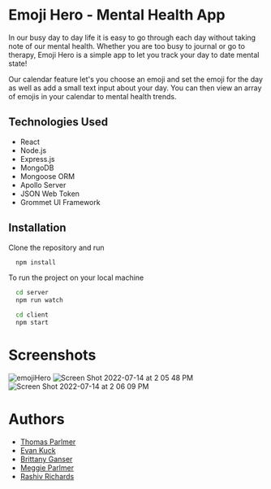 # Emoji Hero - Mental Health App

In our busy day to day life it is easy to go through each day without taking note of our mental health. Whether you are too busy to journal or go to therapy, Emoji Hero is a simple app to let you track your day to date mental state!

Our calendar feature let's you choose an emoji and set the emoji for the day as well as add a small text input about your day. You can then view an array of emojis in your calendar to mental health trends.

## Technologies Used
- React
- Node.js
- Express.js
- MongoDB
- Mongoose ORM
- Apollo Server
- JSON Web Token
- Grommet UI Framework

## Installation
 Clone the repository and run

```bash
  npm install   
```
To run the project on your local machine

```bash
  cd server
  npm run watch
```
```bash
  cd client
  npm start
```
# Screenshots
![emojiHero](https://user-images.githubusercontent.com/95111100/179084476-7df52f06-72b3-4de8-b094-41a5a4e4e2a9.png)
![Screen Shot 2022-07-14 at 2 05 48 PM](https://user-images.githubusercontent.com/95111100/179084505-9075d219-b168-4d4f-b39a-cd311a6048fd.png)
![Screen Shot 2022-07-14 at 2 06 09 PM](https://user-images.githubusercontent.com/95111100/179084530-5e26caef-11ee-4ffc-b0bb-39b3786abca1.png)


# Authors
- [Thomas Parlmer](https://github.com/tparlmer)
- [Evan Kuck](https://github.com/evankuck)
- [Brittany Ganser](https://github.com/bganser15)
- [Meggie Parlmer](https://github.com/megparlmer)
- [Rashiv Richards](https://github.com/Rashiv-Dev)


